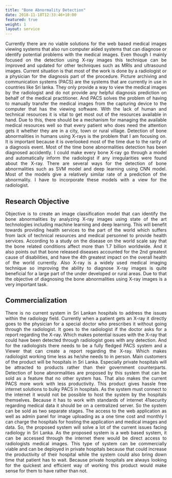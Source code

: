 ```yaml
---
title: "Bone Abnormality Detection"
date: 2018-11-18T12:33:46+10:00
featured: true
weight: 1
layout: service
---
```


<p style='text-align: justify;'>
Currently there are no viable solutions for the web based medical images viewing systems that also run computer aided systems that can diagnose or identify potential problems with the medical images. Even though I mainly focused on the detection using X-ray images this technique can be improved and updated for other techniques such as MRIs and ultrasound images. Current situation is that most of the work is done by a radiologist or a physician for the diagnosis part of the procedure. Picture archiving and communication systems (PACS) are the systems that are currently in use in countries like Sri lanka. They only provide a way to view the medical images by the radiologist  and do not provide any helpful diagnosis prediction on behalf of the medical practitioner. And PACS solves the problem of having to manually transfer the medical images from the capturing device to the computer that has the viewing software. With the lack of human and technical resources it is vital to get most out of the resources available in hand. Due to this, there should be a mechanism for managing the available medical resources well so that every patient who does need the attention gets it whether they are in a city, town or rural village. 
Detection of bone abnormalities in humans using X-rays is the problem that I am focusing on. It is important because it is overlooked most of the time due to the rarity of a diagnosis event. Most of the time bone abnormalities detection has been diagnosed accidently. I could make every bone X-ray go through a model and automatically inform the radiologist if any irregularities were found about the X-ray. There are several ways for the detection of bone abnormalities such as SVM model and deep learning using CNN model. Most of the models give a relatively similar rate of a prediction of the abnormality. I have to incorporate these models with a view for the radiologist.
</p>

## Research Objective

<p style='text-align: justify;'>
Objective is to create an image classification model that can identify the bone abnormalities by analyzing X-ray images using state of the art technologies including machine learning and deep learning. This will benefit towards providing health services to the part of the world which suffers from lack of technical resources and medical personnel to provide health services. According to a study on the disease on the world scale say that the bone related conditions affect more than 1.7 billion worldwide. And it also points out that bone released diseases accounted for the 2nd greatest cause of disabilities, and have the 4th greatest impact on the overall health of the world currently. Also X-ray is a widely used medical imaging technique so improving the ability to diagnose X-ray images is quite beneficial for a large part of the under developed or rural areas. Due to that the objective of diagnosing the bone abnormalities using X-ray images is a very important task. 
</p>

## Commercialization

<p style='text-align: justify;'>
There is no current system in Sri Lankan hospitals to address the issues within
the radiology field. Currently when a patient gets an X-ray it directly goes to the
physician for a special doctor who prescribes it without going through the radiologist.
It goes to the radiologist if the doctor asks for a report regarding the X-ray. Which
makes potential issues with the X-ray that could have been detected through
radiologist goes with any detection. And for the radiologists there needs to be a fully
fledged PACS system and a Viewer that can create a report regarding the X-ray.
Which makes radiologist working time less as he/she needs to in person.
Main customers of the product will be hospitals in Sri Lanka. Especially
private hospitals will be attracted to products rather than their government
counterparts. Detection of bone abnormalities are proposed by this system that can be
sold as a feature that no other system has. That also makes the current PACS more
work with less productivity. This product gives hassle free internet solutions to bulky
PACS in hospitals.
As the system must connect to the internet it would not be possible to host the
system by the hospitals themselves. Because it has to work with standards of internet
41security regarding medical data it should be on a centralized server. So the system
can be sold as two separate stages. The access to the web application as well as
admin panel for image uploading as a one time cost and monthly I can charge the
hospitals for hosting the application and medical images and data.
So, the proposed system will solve a lot of the current issues facing radiology
in Sri Lanka. As the proposed system is a web based system, it can be accessed
through the internet there would be direct access to radiologists medical images. This
type of system can be commercially viable and can be deployed in private hospitals
because that could increase the productivity of their hospital while the system could
also bring down time that patient has to wait. Because private hospitals are always
looking for the quickest and efficient way of working this product would make sense
for them to have rather than not.
</p>
 